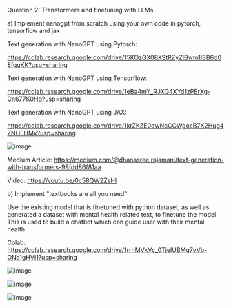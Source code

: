Question 2: Transformers and finetuning with LLMs

a) Implement nanogpt from scratch using your own code in pytorch, tensorflow and jax

Text generation with NanoGPT using Pytorch: 

https://colab.research.google.com/drive/15KOzGX08XStRZyZIBwm1IBB6d08fgqKK?usp=sharing

Text generation with NanoGPT using Tensorflow: 

https://colab.research.google.com/drive/1eBa4mY_RJXG4XYd1zPErXg-Cn677K0Hq?usp=sharing

Text generation with NanoGPT using JAX: 

https://colab.research.google.com/drive/1krZKZE0dwNcCCWgoaB7X2Hug4ZNOFHMx?usp=sharing

![image](https://github.com/Dhanasree-Rajamani/SpecialTopics_DeepLearning/assets/111466424/0fb07463-4c58-4e57-938f-b4ef354fc374)

Medium Article: https://medium.com/@dhanasree.rajamani/text-generation-with-transformers-98fdd86f81aa

Video: https://youtu.be/0c58QW2ZsHI

b) Implement "textbooks are all you need"

Use the existing model that is finetuned with python dataset, as well as generated a dataset with mental health related text, to finetune the model. This is used to build a chatbot which can guide user with their mental health. 

Colab: https://colab.research.google.com/drive/1rrhMVkVc_0TjeIUBMq7vVb-ONa1gHVI1?usp=sharing

![image](https://github.com/Dhanasree-Rajamani/SpecialTopics_DeepLearning/assets/111466424/03535d55-2d6d-4235-ad24-25cbe54b8f80)

![image](https://github.com/Dhanasree-Rajamani/SpecialTopics_DeepLearning/assets/111466424/dc02f5ba-521d-4996-ae7e-acf31c3ef651)

![image](https://github.com/Dhanasree-Rajamani/SpecialTopics_DeepLearning/assets/111466424/20c943b8-3b97-44a8-b866-24439f327716)

